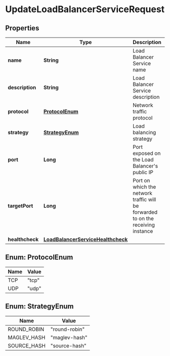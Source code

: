 

# UpdateLoadBalancerServiceRequest


## Properties

| Name | Type | Description | Notes |
|------------ | ------------- | ------------- | -------------|
|**name** | **String** | Load Balancer Service name |  [optional] |
|**description** | **String** | Load Balancer Service description |  [optional] |
|**protocol** | [**ProtocolEnum**](#ProtocolEnum) | Network traffic protocol |  [optional] |
|**strategy** | [**StrategyEnum**](#StrategyEnum) | Load balancing strategy |  [optional] |
|**port** | **Long** | Port exposed on the Load Balancer&#39;s public IP |  [optional] |
|**targetPort** | **Long** | Port on which the network traffic will be forwarded to on the receiving instance |  [optional] |
|**healthcheck** | [**LoadBalancerServiceHealthcheck**](LoadBalancerServiceHealthcheck.md) |  |  [optional] |



## Enum: ProtocolEnum

| Name | Value |
|---- | -----|
| TCP | &quot;tcp&quot; |
| UDP | &quot;udp&quot; |



## Enum: StrategyEnum

| Name | Value |
|---- | -----|
| ROUND_ROBIN | &quot;round-robin&quot; |
| MAGLEV_HASH | &quot;maglev-hash&quot; |
| SOURCE_HASH | &quot;source-hash&quot; |



